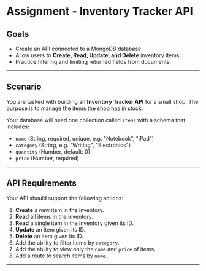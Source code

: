 # Assignment - Inventory Tracker API

## Goals
- Create an API connected to a MongoDB database.  
- Allow users to **Create, Read, Update, and Delete** inventory items.  
- Practice filtering and limiting returned fields from documents.  

---

## Scenario
You are tasked with building an **Inventory Tracker API** for a small shop. The purpose is to manage the items the shop has in stock.

Your database will need one collection called `items` with a schema that includes:
- `name` (String, required, unique, e.g. "Notebook", "iPad")  
- `category` (String, e.g. "Writing", "Electronics")  
- `quantity` (Number, default: 0)  
- `price` (Number, required)  

---

## API Requirements
Your API should support the following actions:

1. **Create** a new item in the inventory.  
2. **Read** all items in the inventory.
3. **Read** a single item in the inventory given its ID.
4. **Update** an item given its ID.  
5. **Delete** an item given its ID.
6. Add the ability to filter items by `category`.  
7. Add the ability to view only the `name` and `price` of items.  
8. Add a route to search items by `name`.  

---

